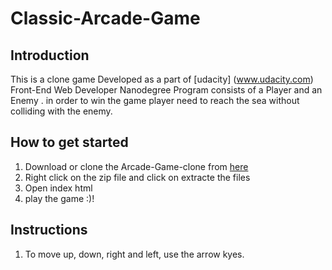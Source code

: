 # Classic-Arcade-Game

## Introduction
This is a clone game Developed as a part of [udacity] (www.udacity.com) Front-End Web Developer Nanodegree Program consists of a Player and an Enemy .  in order to win the game player need to reach the sea without colliding with the enemy.

## How to get started
1. Download or clone the Arcade-Game-clone from [here]('http(s)://<username>.github.io/<projectname>' )
2. Right click on the zip file  and click on extracte the files
3. Open index html 
4. play the game :)!

## Instructions
1. To move up, down, right and left, use the arrow kyes.

